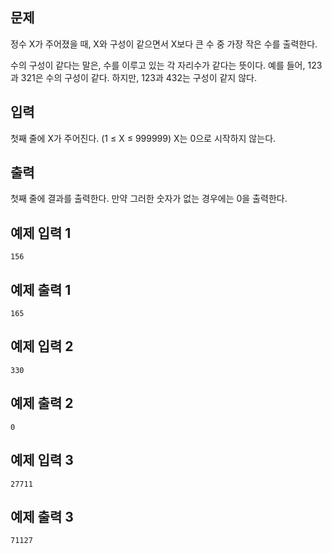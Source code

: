 ## 문제
정수 X가 주어졌을 때, X와 구성이 같으면서 X보다 큰 수 중 가장 작은 수를 출력한다.

수의 구성이 같다는 말은, 수를 이루고 있는 각 자리수가 같다는 뜻이다. 예를 들어, 123과 321은 수의 구성이 같다. 하지만, 123과 432는 구성이 같지 않다.

## 입력
첫째 줄에 X가 주어진다. (1 ≤ X ≤ 999999) X는 0으로 시작하지 않는다.

## 출력
첫째 줄에 결과를 출력한다. 만약 그러한 숫자가 없는 경우에는 0을 출력한다.

## 예제 입력 1 
```
156
```
## 예제 출력 1 
```
165
```
## 예제 입력 2 
```
330
```
## 예제 출력 2 
```
0
```
## 예제 입력 3 
```
27711
```
## 예제 출력 3 
```
71127
```